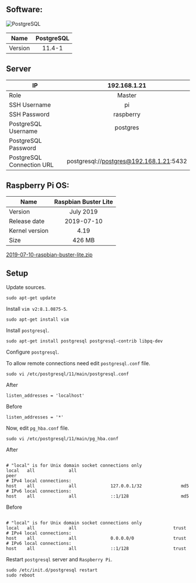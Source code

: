 ## Software:

![PostgreSQL](https://cdn.iconscout.com/icon/free/png-128/postgresql-11-1175122.png)

| Name           | PostgreSQL           |
| -------------- |:--------------------:|
| Version        | 11.4-1               |

## Server

| IP                        | 192.168.1.21                            |
| ------------------------- |:---------------------------------------:|
| Role                      | Master                                  |
| SSH Username              | pi                                      |
| SSH Password              | raspberry                               |
| PostgreSQL Username       | postgres                                |
| PostgreSQL Password       |                                         |
| PostgreSQL Connection URL | postgresql://postgres@192.168.1.21:5432 |

## Raspberry Pi OS:

| Name           | Raspbian Buster Lite |
| -------------- |:--------------------:|
| Version        | July 2019            |
| Release date   | 2019-07-10           |
| Kernel version | 4.19                 |
| Size           | 426 MB               |

[2019-07-10-raspbian-buster-lite.zip](https://downloads.raspberrypi.org/raspbian_lite/images/raspbian_lite-2019-07-12/2019-07-10-raspbian-buster-lite.zip)

## Setup

Update sources.

```
sudo apt-get update
```

Install `vim v2:8.1.0875-5`.

```
sudo apt-get install vim
```

Install `postgresql`.

```
sudo apt-get install postgresql postgresql-contrib libpq-dev
```

Configure `postgresql`.

To allow remote connections need edit `postgresql.conf` file.

```
sudo vi /etc/postgresql/11/main/postgresql.conf
```

After

```
listen_addresses = 'localhost'
```

Before

```
listen_addresses = '*'
```

Now, edit `pg_hba.conf` file.

```
sudo vi /etc/postgresql/11/main/pg_hba.conf
```

After

```

# "local" is for Unix domain socket connections only
local   all             all                                        peer
# IPv4 local connections:
host    all             all             127.0.0.1/32               md5
# IPv6 local connections:
host    all             all             ::1/128                    md5
```

Before

```

# "local" is for Unix domain socket connections only
local   all             all                                     trust
# IPv4 local connections:
host    all             all             0.0.0.0/0               trust
# IPv6 local connections:
host    all             all             ::1/128                 trust
```

Restart `postgresql` server and `Raspberry Pi`.

```
sudo /etc/init.d/postgresql restart
sudo reboot
```
